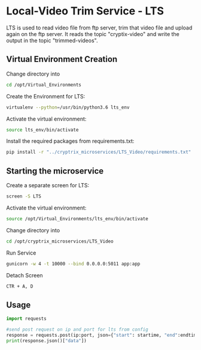 # Local-Video Trim Service - LTS

LTS is used to read video file from ftp server, trim that video file and upload again on the ftp server. It reads the topic "cryptix-video" and write the output in the topic "trimmed-videos".

## Virtual Environment Creation 



Change directory into 
```bash
cd /opt/Virtual_Environments
```
Create the Environment for LTS:

```bash
virtualenv --python=/usr/bin/python3.6 lts_env
```
Activate the virtual environment:

```bash
source lts_env/bin/activate
```
Install the required packages from requirements.txt:

```bash
pip install -r "../cryptrix_microservices/LTS_Video/requirements.txt"
```
## Starting the microservice

Create a separate screen for LTS:

```bash
screen -S LTS
```
Activate the virtual environment:
```bash
source /opt/Virtual_Environments/lts_env/bin/activate
```
Change directory into 
```bash
cd /opt/cryptrix_microservices/LTS_Video
```

Run Service

```bash
gunicorn -w 4 -t 10000 --bind 0.0.0.0:5011 app:app 
```
Detach Screen 

```bash
CTR + A, D 
```
## Usage

```python
import requests

#send post request on ip and port for lts from config
response = requests.post(ip:port, json={"start": startime, "end":endtime, "url":videourl, "id":kafkaid})
print(response.json()["data"])
```
